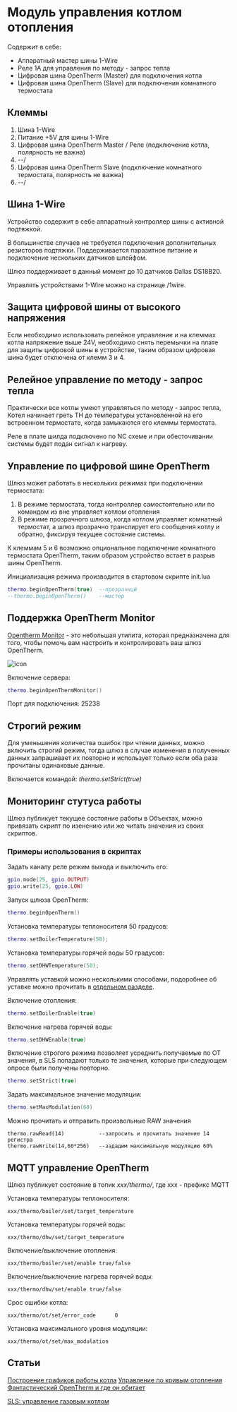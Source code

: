 # Модуль управления котлом отопления

Содержит в себе:
* Аппаратный мастер шины 1-Wire
* Реле 1A для управления по методу - запрос тепла
* Цифровая шина OpenTherm (Master) для подключения котла
* Цифровая шина OpenTherm (Slave) для подключения комнатного термостата

## Клеммы
1) Шина 1-Wire
2) Питание +5V для шины 1-Wire
3) Цифровая шина OpenTherm Master / Реле (подключение котла, полярность не важна)
4) --/
5) Цифровая шина OpenTherm Slave (подключение комнатного термостата, полярность не важна)
6) --/

## Шина 1-Wire
Устройство содержит в себе аппаратный контроллер шины с активной подтяжкой. 

В большинстве случаев не требуется подключения дополнительных резисторов подтяжки.
Поддерживается паразитное питание и подключение нескольких датчиков шлейфом.

Шлюз поддерживает в данный момент до 10 датчиков Dallas DS18B20.

Управлять устройствами 1-Wire можно на странице /1wire.

## Защита цифровой шины от высокого напряжения
Если необходимо использовать релейное управление и на клеммах котла напряжение выше 24V, 
необходимо снять перемычки на плате для защиты цифровой шины в устройстве, таким образом цифровая шина будет отключена от клемм 3 и 4.

## Релейное управление по методу - запрос тепла
Практически все котлы умеют управляться по методу - запрос тепла, Котел начинает греть ТН до температуры установленной на его встроенном термостате, 
когда замыкаются его клеммы термостата.

Реле в плате шилда подключено по NC схеме и при обесточивании системы будет подан сигнал к нагреву.

## Управление по цифровой шине OpenTherm
Шлюз может работать в нескольких режимах при подключении термостата:
1) В режиме термостата, тогда контроллер самостоятельно или по командом из вне управляет котлом отопления
2) В режиме прозрачного шлюза, когда котлом управляет комнатный термостат, а шлюз прозрачно транслирует его сообщения котлу и обратно, фиксируя текущее состояние системы.

К клеммам 5 и 6 возможно опциональное подключение комнатного термостата OpenTherm, таким образом устройство встает в разрыв шины OpenTherm.

Инициализация режима производится в стартовом скрипте init.lua

```lua
thermo.beginOpenTherm(true)  --прозрачнцй
--thermo.beginOpenTherm()    --мастер
```

## Поддержка OpenTherm Monitor
[Opentherm Monitor](https://otgw.tclcode.com/otmonitor.html) - это небольшая утилита, которая предназначена для того, чтобы помочь вам настроить и контролировать ваш шлюз OpenTherm. 

![icon](https://otgw.tclcode.com/otmonitor1.png)

Включение сервера:
```lua
thermo.beginOpenThermMonitor()
```

Порт для подключения: 25238

## Строгий режим
Для уменьшения количества ошибок при чтении данных, можно включить строгий режим, тогда шлюз в случае изменения в полученных данных запрашивает их повторно и использует только если оба раза прочитаны одинаковые данные.

Включается командой: *thermo.setStrict(true)*

## Мониторинг стутуса работы
Шлюз публикует текущее состояние работы в Объектах, можно привязать скрипт по изенению или же читать значения из своих скриптов.

### Примеры использования в скриптах

Задать каналу реле режим выхода и выключить его:
```lua
gpio.mode(25, gpio.OUTPUT)
gpio.write(25, gpio.LOW)
```

Запуск шлюза OpenTherm:
```lua
thermo.beginOpenTherm()
```

Установка температуры теплоносителя 50 градусов:
```lua
thermo.setBoilerTemperature(50);
```

Установка температуры горячей воды 50 градусов:
```lua
thermo.setDHWTemperature(50);
```
Управлять уставкой можно несколькими способами, подоробнее об уставке можно прочитать в [отдельном разделе](/heating_curve.md). 

Включение отопления:
```lua
thermo.setBoilerEnable(true)
```

Включение нагрева горячей воды:
```lua
thermo.setDHWEnable(true)
```

Включение строгого режима позволяет усреднить получаемые по OT значения, в SLS попадают только те значения, которые при следующем опросе были получены повторно. 
```lua
thermo.setStrict(true)
```
Задать максимальное значение модуляции:
```lua
thermo.setMaxModulation(60)
```

Можно прочитать и отправить произвольные RAW значения 
```
thermo.rawRead(14)           --запросить и прочитать значение 14 регистра
thermo.rawWrite(14,60*256)   --зададим максимальную модуляцию 60%
```

## MQTT управление OpenTherm
Шлюз публикует состояние в топик *xxx/thermo/*, где xxx - префикс MQTT


Установка температуры теплоносителя:
```mqtt
xxx/thermo/boiler/set/target_temperature
```

Установка температуры горячей воды:
```mqtt
xxx/thermo/dhw/set/target_temperature
```

Включение/выключение отопления:
```mqtt
xxx/thermo/boiler/set/enable true/false
```

Включение/выключение нагрева горячей воды:
```mqtt
xxx/thermo/dhw/set/enable true/false
```

Срос ошибки котла:
```mqtt
xxx/thermo/ot/set/error_code      0
```
Установка максимального уровня модуляции:
```mqtt
xxx/thermo/ot/set/max_modulation 
```

## Статьи

[Построение графиков работы котла](/ui_graph_rus.md)
[Управление по кривым отопления](/heating_сurve.md)
[Фантастический OpenTherm и где он обитает](https://homever.ru/?p=1417)

[SLS: управление газовым котлом](https://igorkandaurov.com/2022/10/12/sls-%D1%83%D0%BF%D1%80%D0%B0%D0%B2%D0%BB%D0%B5%D0%BD%D0%B8%D0%B5-%D0%B3%D0%B0%D0%B7%D0%BE%D0%B2%D1%8B%D0%BC-%D0%BA%D0%BE%D1%82%D0%BB%D0%BE%D0%BC/)
